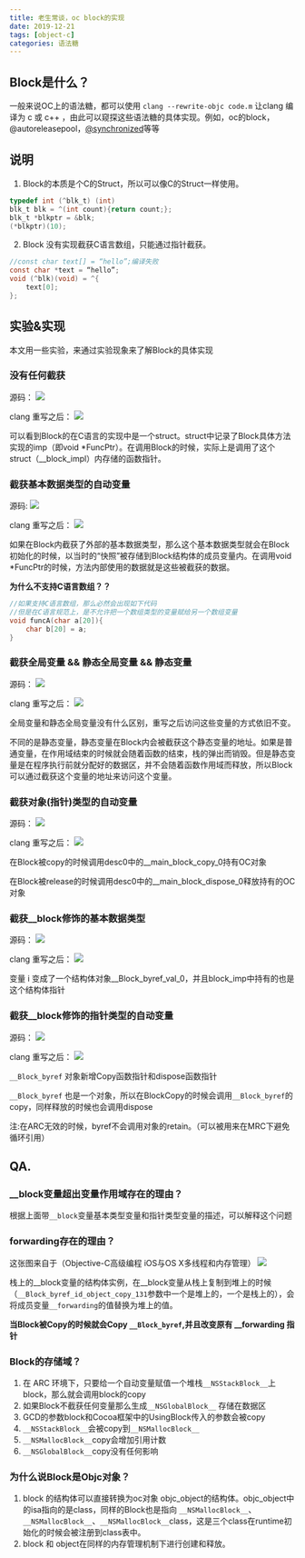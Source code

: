 ```yaml
---
title: 老生常谈，oc block的实现
date: 2019-12-21
tags: [object-c]
categories: 语法糖
---
```


## Block是什么？

一般来说OC上的语法糖，都可以使用 `clang --rewrite-objc code.m` 让clang 编译为 c 或 c++ ，由此可以窥探这些语法糖的具体实现。例如，oc的block，@autoreleasepool，[@synchronized](https://caio.ink/article-for-synchronized/)等等

<!-- more -->

## 说明

1. Block的本质是个C的Struct，所以可以像C的Struct一样使用。
```c
typedef int (^blk_t) (int)
blk_t blk = ^(int count){return count;};
blk_t *blkptr = &blk;
(*blkptr)(10);
```
2. Block 没有实现截获C语言数组，只能通过指针截获。
```c
//const char text[] = “hello”;编译失败
const char *text = “hello”;
void (^blk)(void) = ^{
	text[0];
};
```

## 实验&实现
本文用一些实验，来通过实验现象来了解Block的具体实现

### 没有任何截获
源码：
![](https://blog-caio.oss-cn-hongkong.aliyuncs.com/blog/2019/12/e26327c7a8252fbb2df5b1fc39d64cda.png)

clang 重写之后：
![](https://blog-caio.oss-cn-hongkong.aliyuncs.com/blog/2019/12/1c595347ea6f38eb59d8d6801db5a5a0.png)

可以看到Block的在C语言的实现中是一个struct。struct中记录了Block具体方法实现的imp（即void *FuncPtr）。在调用Block的时候，实际上是调用了这个struct（__block_impl）内存储的函数指针。

### 截获基本数据类型的自动变量
源码:
![](https://blog-caio.oss-cn-hongkong.aliyuncs.com/blog/2019/12/9982c40af54e96e97aa13b0b29efdfdc.png)

clang 重写之后：
![](https://blog-caio.oss-cn-hongkong.aliyuncs.com/blog/2019/12/b317fc859fa2d1b0afc1477a73cc7f39.png)

如果在Block内截获了外部的基本数据类型，那么这个基本数据类型就会在Block初始化的时候，以当时的“快照”被存储到Block结构体的成员变量内。在调用void *FuncPtr的时候，方法内部使用的数据就是这些被截获的数据。

**为什么不支持C语言数组？？**
```c
//如果支持C语言数组，那么必然会出现如下代码
//但是在C语言规范上，是不允许把一个数组类型的变量赋给另一个数组变量
void funcA(char a[20]){
    char b[20] = a;
}
```

### 截获全局变量 && 静态全局变量 && 静态变量
源码：
![](https://blog-caio.oss-cn-hongkong.aliyuncs.com/blog/2019/12/d24f45909549cba411ff8ef19e8dc548.png)

clang 重写之后：
![](https://blog-caio.oss-cn-hongkong.aliyuncs.com/blog/2019/12/0af0536f3686b6366a21ed365e22f437.png)

全局变量和静态全局变量没有什么区别，重写之后访问这些变量的方式依旧不变。

不同的是静态变量，静态变量在Block内会被截获这个静态变量的地址。如果是普通变量，在作用域结束的时候就会随着函数的结束，栈的弹出而销毁。但是静态变量是在程序执行前就分配好的数据区，并不会随着函数作用域而释放，所以Block可以通过截获这个变量的地址来访问这个变量。

### 截获对象(指针)类型的自动变量
源码：
![](https://blog-caio.oss-cn-hongkong.aliyuncs.com/blog/2019/12/dd51589cfa5279abd032d17d217173d6.png)

clang 重写之后：
![](https://blog-caio.oss-cn-hongkong.aliyuncs.com/blog/2019/12/ae2340f59a762a58e2d0edbfadc9c397.png)

在Block被copy的时候调用desc0中的__main_block_copy_0持有OC对象

在Block被release的时候调用desc0中的__main_block_dispose_0释放持有的OC对象

### 截获__block修饰的基本数据类型
源码：
![](https://blog-caio.oss-cn-hongkong.aliyuncs.com/blog/2019/12/6215c228093c8e9d52dc2e9568e56fa7.png)

clang 重写之后：
![](https://blog-caio.oss-cn-hongkong.aliyuncs.com/blog/2019/12/29e2701bbf1eb9514c8aa230801bc576.png)

变量 i 变成了一个结构体对象__Block_byref_val_0，并且block_imp中持有的也是这个结构体指针

### 截获__block修饰的指针类型的自动变量
源码：
![](https://blog-caio.oss-cn-hongkong.aliyuncs.com/blog/2019/12/0f6bf9053dada99721d8e83858e6e709.png)

clang 重写之后：
![](https://blog-caio.oss-cn-hongkong.aliyuncs.com/blog/2019/12/63595834f2342745c0191f4babc0ca94.png)

`__Block_byref` 对象新增Copy函数指针和dispose函数指针

`__Block_byref` 也是一个对象，所以在BlockCopy的时候会调用`__Block_byref`的copy，同样释放的时候也会调用dispose

注:在ARC无效的时候，byref不会调用对象的retain。（可以被用来在MRC下避免循环引用）

## QA.
###  __block变量超出变量作用域存在的理由？

根据上面带`__block`变量基本类型变量和指针类型变量的描述，可以解释这个问题

### forwarding存在的理由？

这张图来自于（Objective-C高级编程 iOS与OS X多线程和内存管理）
![](https://blog-caio.oss-cn-hongkong.aliyuncs.com/blog/2019/12/053f17c28960744f29a443720914d877.png)

栈上的__block变量的结构体实例，在__block变量从栈上复制到堆上的时候（`__Block_byref_id_object_copy_131`参数中一个是堆上的，一个是栈上的），会将成员变量`__forwarding`的值替换为堆上的值。

**当Block被Copy的时候就会Copy `__Block_byref`,并且改变原有 __forwarding 指针**

### Block的存储域？

1. 在 ARC 环境下，只要给一个自动变量赋值一个堆栈`__NSStackBlock__`上block，那么就会调用block的copy
2. 如果Block不截获任何变量那么生成`__NSGlobalBlock__` 存储在数据区
3. GCD的参数block和Cocoa框架中的UsingBlock传入的参数会被copy
4. `__NSStackBlock__`会被copy到`__NSMallocBlock__`
5. `__NSMallocBlock__`copy会增加引用计数
6. `__NSGlobalBlock__`copy没有任何影响

### 为什么说Block是Objc对象？

1. block 的结构体可以直接转换为oc对象 objc_object的结构体。objc_object中的isa指向的是class，同样的Block也是指向 `__NSMallocBlock__`、`__NSMallocBlock__`、`__NSMallocBlock__`class，这是三个class在runtime初始化的时候会被注册到class表中。
2. block 和 object在同样的内存管理机制下进行创建和释放。
